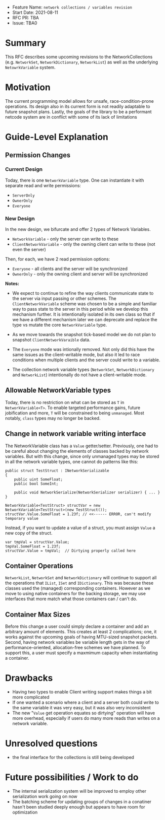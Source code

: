 * Feature Name: `network collections / variables revision`
* Start Date: 2021-08-11
* RFC PR: TBA
* Issue: TBA0

# Summary
[summary]: #summary
This RFC describes some upcoming revisions to the NetworkCollections (e.g. `NetworkSet`, `NetworkDictionary`, `NetworkList`) as well as the underlying `NetowrkVariable` system.

# Motivation
[motivation]: #motivation

The current programming model allows for unsafe, race-condition-prone operations.  Its design also in its current form is not readily adaptable to future snapshot plans.  Lastly, the goals of the library to be a performant netcode system are in conflict with some of its lack of limitations


# Guide-Level Explanation
[guide-level]: #guid-level

## Permission Changes

### Current Design
Today, there is one `NetworkVariable` type.  One can instantiate it with separate read and write permissions:

* `ServerOnly`
* `OwnerOnly`
* `Everyone`


### New Design
In the new design, we bifurcate and offer 2 types of Network Variables.

* `NetworkVariable` - only the server can write to these
* `ClientNetworkVariable` - only the owning client can write to these (not even the server)

Then, for each, we have 2 read permission options:

* `Everyone` - all clients and the server will be synchronized
* `OwnerOnly` - only the owning client and server will be synchronized

**Notes:** 

* We expect to continue to refine the way clients communicate state to the server via input passing or other schemes.  The `ClientNetworkVariable` scheme was chosen to be a simple and familiar way to pass state to the server in this period while we develop this mechanism further.  It is intentionally isolated in its own class so that if we have a different mechanism later we can deprecate and replace the type vs mutate the core `NetworkVariable` type.

* As we move towards the snapshot tick-based model we do not plan to snapshot `ClientNetworkVaraible` data.

* The `Everyone` mode was intionally removed.  Not only did this have the same issues as the client-writable mode, but also it led to race conditions when multiple clients and the server could write to a variable.

* The collection network variable types (`NetworkSet`, `NetworkDictionary` and `NetworkList`) intentionally do not have a client-writable mode.

## Allowable NetworkVariable types
Today, there is no restriction on what can be stored as `T` in `NetworkVariable<T>`.  To enable targeted performance gains, future jobification and more, `T` will be constrained to being  `unmanaged`.  Most notably, `class` types may no longer be backed.

## Change in network variable writing interface

The NetworkVariable class has a `Value` getter/setter.  Previously, one had to be careful about changing the elements of classes backed by network variables.  But with this change, since only unmanaged types may be stored in all the network variable types, one cannot do patterns like this:

```
public struct TestStruct : INetworkSerializable
{
    public uint SomeFloat;
    public bool SomeInt;

    public void NetworkSerialize(NetworkSerializer serializer) { ... }
}

NetworkVariable<TestStruct> structVar = new NetworkVariable<TestStruct>(new TestStruct());
structVar.Value.SomeFloat = 1.23f; // <<------ ERROR, can't modify temporary value
```

Instead, if you want to update a value of a struct, you must assign `Value` a new copy of the struct.

```
var tmpVal = structVar.Value;
tmpVal.SomeFloat = 1.23f;
structVar.Value = tmpVal;  // Dirtying properly called here
```
 
## Container Operations
`NetworkList`, `NetworkSet` and `NetworkDictionary` will continue to support all the operations that `IList`, `ISet` and `IDictionary`.  This was because these classes used the (managed) corresponding containers.  However as we move to using native containers for the backing storage, we may use interfaces that more match what those containers can / can't do.

## Container Max Sizes
Before this change a user could simply declare a container and add an arbitrary amount of elements.  This creates at least 2 complications; one, it works against the upcoming goals of having MTU-sized snapshot packets.  Second, having network variables be variable length gets in the way of performance-oriented, allocation-free schemes we have planned.  To support this, a user must specify a maxmimum capacity when instantiating a container.

# Drawbacks

- Having two types to enable Client writing support makes things a bit more complicated
- If one wanted a scenario where a client and a server both could write to the same variable it was very easy, but it was also very inconsistent
- The new "`Value` get operation equates so dirtying" operation will have more overhead, especially if users do many more reads than writes on a network variable.

# Unresolved questions
* the final interface for the collections is still being developed

 
# Future possibilities / Work to do
* The internal serialization system will be improved to employ other serialization work going on now
* The batching scheme for updating groups of changes in a conatiner hasn't been studied deeply enough but appears to have room for optimization